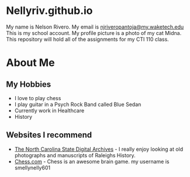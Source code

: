 # Nellyriv.github.io
My name is Nelson Rivero. My email is njriveropantoja@my.waketech.edu
This is my school account. My profile picture is a photo of my cat Midna.
This repository will hold all of the assignments for my CTI 110 class.
# About Me
## My Hobbies
- I love to play chess
- I play guitar in a Psych Rock Band called Blue Sedan 
- Currently work in Healthcare
- History
## Websites I recommend 
* [The North Carolina State Digital Archives](https://digital.ncdcr.gov/Documents/Detail/cities-raleigh/197102) - I really enjoy looking at old photographs and manuscripts of Raleighs History.
* [Chess.com](https://chess.com) - Chess is an awesome brain game. my username is smellynelly601
